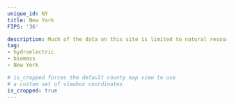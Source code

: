 ```yaml
---
unique_id: NY
title: New York
FIPS: '36'

description: Much of the data on this site is limited to natural resource extraction on federal land, which represents <1% of all land in New York.
tag:
- hydroelectric
- biomass
- New York

# is_cropped forces the default county map view to use
# a custom set of viewbox coordinates
is_cropped: true
---
```

